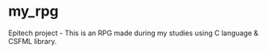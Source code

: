 # my_rpg
Epitech project - This is an RPG made during my studies using C language &amp; CSFML library.
